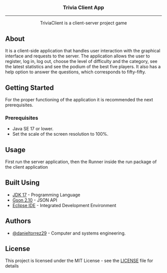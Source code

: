 <h3 align="center">Trivia Client App</h3>

---

<p align="center"> TriviaClient is a client-server project game
    <br> 
</p>


## About

It is a client-side application that handles user interaction with the graphical interface and requests to the server.
The application allows the user to register, log in, log out, choose the level of difficulty and the category, see the latest statistics and see the podium of the best five players. It also has a help option to answer the questions, which corresponds to fifty-fifty.

## Getting Started

For the proper functioning of the application it is recommended the next prerequisites.

### Prerequisites

- Java SE 17 or lower.
- Set the scale of the screen resolution to 100%.



## Usage

First run the server application, then the Runner inside the run package of the client application

## Built Using

- [JDK 17](https://docs.oracle.com/en/java/javase/17/docs/api/index.html) - Programming Language
- [Gson 2.10](https://javadoc.io/doc/com.google.code.gson/gson/latest/com.google.gson/module-summary.html) - JSON API
- [Eclipse IDE](https://eclipseide.org) - Integrated Development Environment

## Authors

- [@danieltorrez29](https://github.com/danieltorrez29) - Computer and systems engineering.

## License

This project is licensed under the MIT License - see the [LICENSE](LICENSE) file for details
